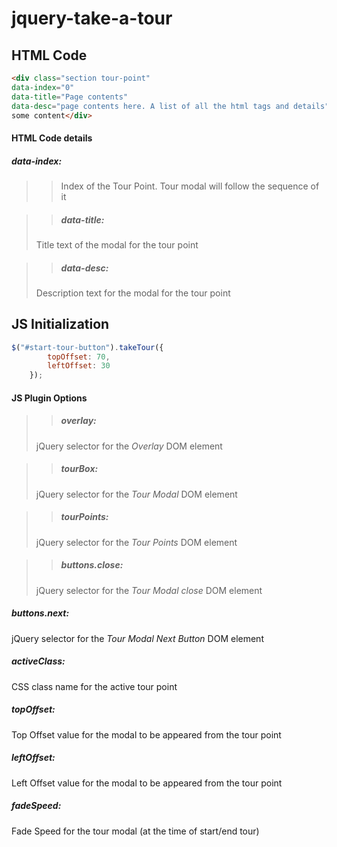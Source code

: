 # jquery-take-a-tour


## HTML Code
```html
<div class="section tour-point" 
data-index="0" 
data-title="Page contents" 
data-desc="page contents here. A list of all the html tags and details">
some content</div>
```

#### HTML Code details
##### data-index: 
> > Index of the Tour Point. Tour modal will follow the sequence of it

> > ##### data-title: 
> Title text of the modal for the tour point

> > ##### data-desc: 
> Description text for the modal for the tour point

## JS Initialization
```javascript
$("#start-tour-button").takeTour({
        topOffset: 70,
        leftOffset: 30
    });
```

#### JS Plugin Options
> > ##### overlay: 
> jQuery selector for the _Overlay_ DOM element

> > ##### tourBox: 
> jQuery selector for the _Tour Modal_ DOM element

> > ##### tourPoints: 
> jQuery selector for the _Tour Points_ DOM element

> > ##### buttons.close: 
> jQuery selector for the _Tour Modal close_ DOM element

##### buttons.next: 
jQuery selector for the _Tour Modal Next Button_ DOM element

##### activeClass: 
CSS class name for the active tour point

##### topOffset: 
Top Offset value for the modal to be appeared from the tour point

##### leftOffset: 
Left Offset value for the modal to be appeared from the tour point

##### fadeSpeed: 
Fade Speed for the tour modal (at the time of start/end tour)
